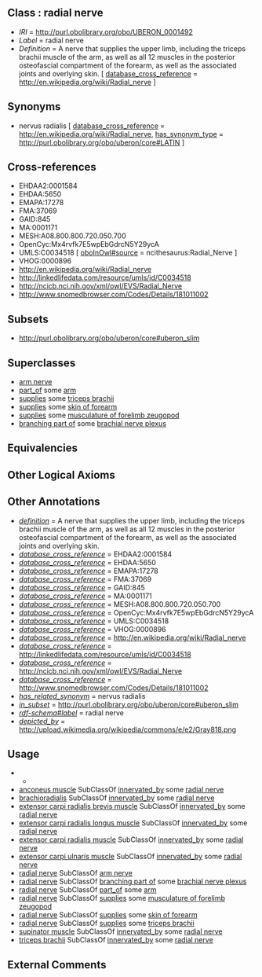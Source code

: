 
## Class : radial nerve

 * *IRI* = http://purl.obolibrary.org/obo/UBERON_0001492
 * *Label* = radial nerve
 * *Definition* = A nerve that supplies the upper limb, including the triceps brachii muscle of the arm, as well as all 12 muscles in the posterior osteofascial compartment of the forearm, as well as the associated joints and overlying skin. [ [database_cross_reference](../../ef/oboInOwl#hasDbXref.md) = http://en.wikipedia.org/wiki/Radial_nerve ]

## Synonyms

 * nervus radialis [ [database_cross_reference](../../ef/oboInOwl#hasDbXref.md) = http://en.wikipedia.org/wiki/Radial_nerve, [has_synonym_type](../../pe/oboInOwl#hasSynonymType.md) = http://purl.obolibrary.org/obo/uberon/core#LATIN ]

## Cross-references

 * EHDAA2:0001584
 * EHDAA:5650
 * EMAPA:17278
 * FMA:37069
 * GAID:845
 * MA:0001171
 * MESH:A08.800.800.720.050.700
 * OpenCyc:Mx4rvfk7E5wpEbGdrcN5Y29ycA
 * UMLS:C0034518 [ [oboInOwl#source](../../ce/oboInOwl#source.md) = ncithesaurus:Radial_Nerve ]
 * VHOG:0000896
 * http://en.wikipedia.org/wiki/Radial_nerve
 * http://linkedlifedata.com/resource/umls/id/C0034518
 * http://ncicb.nci.nih.gov/xml/owl/EVS/Radial_Nerve
 * http://www.snomedbrowser.com/Codes/Details/181011002

## Subsets

 * http://purl.obolibrary.org/obo/uberon/core#uberon_slim

## Superclasses

 * [arm nerve](../../UBERON/33/UBERON_0003433.md)
 * [part_of](../../BFO/50/BFO_0000050.md) some [arm](../../UBERON/60/UBERON_0001460.md)
 * [supplies](../../RO/78/RO_0002178.md) some [triceps brachii](../../UBERON/09/UBERON_0001509.md)
 * [supplies](../../RO/78/RO_0002178.md) some [skin of forearm](../../UBERON/03/UBERON_0003403.md)
 * [supplies](../../RO/78/RO_0002178.md) some [musculature of forelimb zeugopod](../../UBERON/87/UBERON_0004487.md)
 * [branching part of](../../RO/80/RO_0002380.md) some [brachial nerve plexus](../../UBERON/14/UBERON_0001814.md)

## Equivalencies


## Other Logical Axioms


## Other Annotations

 * *[definition](../../IAO/15/IAO_0000115.md)* = A nerve that supplies the upper limb, including the triceps brachii muscle of the arm, as well as all 12 muscles in the posterior osteofascial compartment of the forearm, as well as the associated joints and overlying skin.
 * *[database_cross_reference](../../ef/oboInOwl#hasDbXref.md)* = EHDAA2:0001584
 * *[database_cross_reference](../../ef/oboInOwl#hasDbXref.md)* = EHDAA:5650
 * *[database_cross_reference](../../ef/oboInOwl#hasDbXref.md)* = EMAPA:17278
 * *[database_cross_reference](../../ef/oboInOwl#hasDbXref.md)* = FMA:37069
 * *[database_cross_reference](../../ef/oboInOwl#hasDbXref.md)* = GAID:845
 * *[database_cross_reference](../../ef/oboInOwl#hasDbXref.md)* = MA:0001171
 * *[database_cross_reference](../../ef/oboInOwl#hasDbXref.md)* = MESH:A08.800.800.720.050.700
 * *[database_cross_reference](../../ef/oboInOwl#hasDbXref.md)* = OpenCyc:Mx4rvfk7E5wpEbGdrcN5Y29ycA
 * *[database_cross_reference](../../ef/oboInOwl#hasDbXref.md)* = UMLS:C0034518
 * *[database_cross_reference](../../ef/oboInOwl#hasDbXref.md)* = VHOG:0000896
 * *[database_cross_reference](../../ef/oboInOwl#hasDbXref.md)* = http://en.wikipedia.org/wiki/Radial_nerve
 * *[database_cross_reference](../../ef/oboInOwl#hasDbXref.md)* = http://linkedlifedata.com/resource/umls/id/C0034518
 * *[database_cross_reference](../../ef/oboInOwl#hasDbXref.md)* = http://ncicb.nci.nih.gov/xml/owl/EVS/Radial_Nerve
 * *[database_cross_reference](../../ef/oboInOwl#hasDbXref.md)* = http://www.snomedbrowser.com/Codes/Details/181011002
 * *[has_related_synonym](../../ym/oboInOwl#hasRelatedSynonym.md)* = nervus radialis
 * *[in_subset](../../et/oboInOwl#inSubset.md)* = http://purl.obolibrary.org/obo/uberon/core#uberon_slim
 * *[rdf-schema#label](../../el/rdf-schema#label.md)* = radial nerve
 * *[depicted_by](../../depicted/by/depicted_by.md)* = http://upload.wikimedia.org/wikipedia/commons/e/e2/Gray818.png

## Usage

 * -
 * [anconeus muscle](../../UBERON/89/UBERON_0002989.md) SubClassOf [innervated_by](../../RO/05/RO_0002005.md) some [radial nerve](../../UBERON/92/UBERON_0001492.md)
 * [brachioradialis](../../UBERON/11/UBERON_0011011.md) SubClassOf [innervated_by](../../RO/05/RO_0002005.md) some [radial nerve](../../UBERON/92/UBERON_0001492.md)
 * [extensor carpi radialis brevis muscle](../../UBERON/25/UBERON_0001525.md) SubClassOf [innervated_by](../../RO/05/RO_0002005.md) some [radial nerve](../../UBERON/92/UBERON_0001492.md)
 * [extensor carpi radialis longus muscle](../../UBERON/24/UBERON_0001524.md) SubClassOf [innervated_by](../../RO/05/RO_0002005.md) some [radial nerve](../../UBERON/92/UBERON_0001492.md)
 * [extensor carpi radialis muscle](../../UBERON/67/UBERON_0011867.md) SubClassOf [innervated_by](../../RO/05/RO_0002005.md) some [radial nerve](../../UBERON/92/UBERON_0001492.md)
 * [extensor carpi ulnaris muscle](../../UBERON/26/UBERON_0001526.md) SubClassOf [innervated_by](../../RO/05/RO_0002005.md) some [radial nerve](../../UBERON/92/UBERON_0001492.md)
 * [radial nerve](../../UBERON/92/UBERON_0001492.md) SubClassOf [arm nerve](../../UBERON/33/UBERON_0003433.md)
 * [radial nerve](../../UBERON/92/UBERON_0001492.md) SubClassOf [branching part of](../../RO/80/RO_0002380.md) some [brachial nerve plexus](../../UBERON/14/UBERON_0001814.md)
 * [radial nerve](../../UBERON/92/UBERON_0001492.md) SubClassOf [part_of](../../BFO/50/BFO_0000050.md) some [arm](../../UBERON/60/UBERON_0001460.md)
 * [radial nerve](../../UBERON/92/UBERON_0001492.md) SubClassOf [supplies](../../RO/78/RO_0002178.md) some [musculature of forelimb zeugopod](../../UBERON/87/UBERON_0004487.md)
 * [radial nerve](../../UBERON/92/UBERON_0001492.md) SubClassOf [supplies](../../RO/78/RO_0002178.md) some [skin of forearm](../../UBERON/03/UBERON_0003403.md)
 * [radial nerve](../../UBERON/92/UBERON_0001492.md) SubClassOf [supplies](../../RO/78/RO_0002178.md) some [triceps brachii](../../UBERON/09/UBERON_0001509.md)
 * [supinator muscle](../../UBERON/28/UBERON_0003228.md) SubClassOf [innervated_by](../../RO/05/RO_0002005.md) some [radial nerve](../../UBERON/92/UBERON_0001492.md)
 * [triceps brachii](../../UBERON/09/UBERON_0001509.md) SubClassOf [innervated_by](../../RO/05/RO_0002005.md) some [radial nerve](../../UBERON/92/UBERON_0001492.md)

## External Comments

